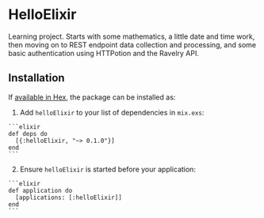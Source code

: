 # HelloElixir

Learning project. 
Starts with some mathematics, a little date and time work, then moving on to REST endpoint data collection and processing, and some basic authentication using HTTPotion and the Ravelry API.

## Installation

If [available in Hex](https://hex.pm/docs/publish), the package can be installed as:

  1. Add `helloElixir` to your list of dependencies in `mix.exs`:

    ```elixir
    def deps do
      [{:helloElixir, "~> 0.1.0"}]
    end
    ```

  2. Ensure `helloElixir` is started before your application:

    ```elixir
    def application do
      [applications: [:helloElixir]]
    end
    ```

